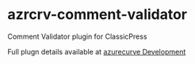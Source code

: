 # azrcrv-comment-validator
Comment Validator plugin for ClassicPress

Full plugn details available at [azurecurve Development](https://development.azurecurve.co.uk/classicpress-plugins/comment-validator/)